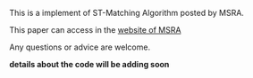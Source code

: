 This is a implement of ST-Matching Algorithm posted by MSRA.

This paper can access in the [website of MSRA](http://research.microsoft.com/pubs/105051/Map-Matching%20for%20Low-Sampling-Rate%20GPS%20Trajectories-cameraReady.pdf)

Any questions or advice are welcome.

**details about the code will be adding soon**
